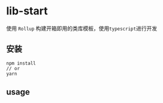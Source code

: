 # lib-start

使用 `Rollup` 构建开箱即用的类库模板，使用`typescript`进行开发

## 安装

```
npm install
// or
yarn
```

## usage

